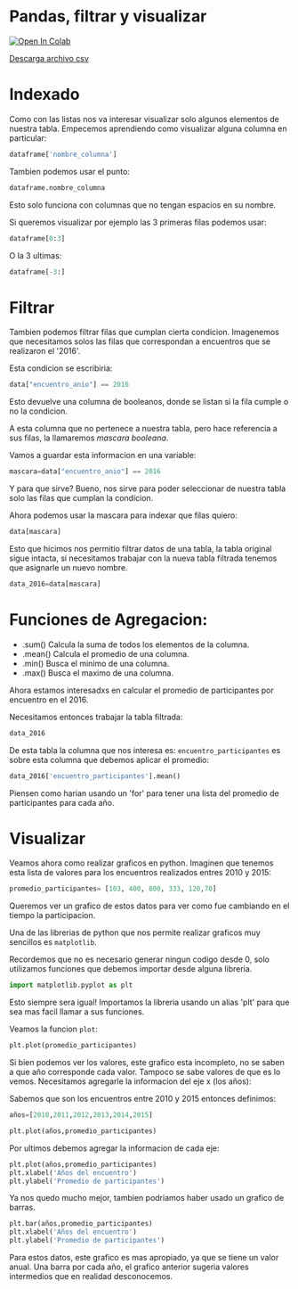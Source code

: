# Pandas, filtrar y visualizar



[![Open In Colab](https://colab.research.google.com/assets/colab-badge.svg)](https://drive.google.com/file/d/1PP3mCBeLQeHFsg3Xi36N5VHeqyalThyl/view?usp=sharing)

[Descarga archivo csv](https://drive.google.com/file/d/1vH2ym59HCkPSgt40f5cdy5sTSaz0CFUF/view?usp=sharing)

# Indexado

Como con las listas nos va interesar visualizar solo algunos elementos de nuestra tabla. Empecemos aprendiendo como visualizar alguna columna en particular:


```python
dataframe['nombre_columna']
```

Tambien podemos usar el punto:

```python
dataframe.nombre_columna
```

Esto solo funciona con columnas que no tengan espacios en su nombre.

Si queremos visualizar por ejemplo las 3 primeras filas podemos usar:

```python
dataframe[0:3]
```
O la 3 ultimas:

```python
dataframe[-3:]
```

# Filtrar

Tambien podemos filtrar filas que cumplan cierta condicion. Imagenemos que necesitamos solos las filas que correspondan a encuentros que se realizaron el '2016'.

Esta condicion se escribiria:

```python
data["encuentro_anio"] == 2016
```

Esto devuelve una columna de booleanos, donde se listan si la fila cumple o no la condicion.

A esta columna que no pertenece a nuestra tabla, pero hace referencia a sus filas, la llamaremos *mascara booleana*. 

Vamos a guardar esta informacion en una variable:

```python
mascara=data["encuentro_anio"] == 2016
```

Y para que sirve? Bueno, nos sirve para poder seleccionar de nuestra tabla solo las filas que cumplan la condicion.

Ahora podemos usar la mascara para indexar que filas quiero:

```python
data[mascara]
``` 
Esto que hicimos nos permitio filtrar datos de una tabla, la tabla original sigue intacta, si necesitamos trabajar con la nueva tabla filtrada tenemos que asignarle un nuevo nombre.

```python
data_2016=data[mascara]
``` 

# Funciones de Agregacion:

- .sum() Calcula la suma de todos los elementos de la columna.
- .mean() Calcula el promedio de una columna.
- .min()  Busca el minimo de una columna.
- .max()  Busca el maximo de una columna.

Ahora estamos interesadxs en calcular el promedio de participantes por encuentro en el 2016.

Necesitamos entonces trabajar la tabla filtrada:

```python
data_2016
```

De esta tabla la columna que nos interesa es: `encuentro_participantes` es sobre esta columna que debemos aplicar el promedio:

```python
data_2016['encuentro_participantes'].mean()
```
Piensen como harian usando un 'for' para tener una lista del promedio de participantes para cada año.

# Visualizar



Veamos ahora como realizar graficos en python. Imaginen que tenemos esta lista de valores para los encuentros realizados entres 2010 y 2015:

```python
promedio_participantes= [103, 400, 800, 333, 120,70]
```

Queremos ver un grafico de estos datos para ver como fue cambiando en el tiempo la participacion.

Una de las librerias de python que nos permite realizar graficos muy sencillos es `matplotlib`.

Recordemos que no es necesario generar ningun codigo desde 0, solo utilizamos funciones que debemos importar desde alguna libreria.

```python
import matplotlib.pyplot as plt
```

Esto siempre sera igual! Importamos la libreria usando un alias 'plt' para que sea mas facil llamar a sus funciones.

Veamos la funcion `plot`:

```python
plt.plot(promedio_participantes)
```

Si bien podemos ver los valores, este grafico esta incompleto, no se saben a que año corresponde cada valor. Tampoco se sabe valores de que es lo vemos. Necesitamos agregarle la informacion del eje x (los años):

Sabemos que son los encuentros entre 2010 y 2015 entonces definimos:

```python
años=[2010,2011,2012,2013,2014,2015]
```
```python
plt.plot(años,promedio_participantes)
```

Por ultimos debemos agregar la informacion de cada eje:

```python
plt.plot(años,promedio_participantes)
plt.xlabel('Años del encuentro')
plt.ylabel('Promedio de participantes')
```

Ya nos quedo mucho mejor, tambien podriamos haber usado un grafico de barras. 


```python
plt.bar(años,promedio_participantes)
plt.xlabel('Años del encuentro')
plt.ylabel('Promedio de participantes')
```

Para estos datos, este grafico es mas apropiado, ya que se tiene un valor anual. Una barra por cada año, el grafico anterior sugeria valores intermedios que en realidad desconocemos.
